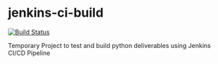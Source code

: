 # jenkins-ci-build
[![Build Status](http://35.200.247.72/job/jenkins-cd-build/badge/icon)](http://35.200.247.72/job/jenkins-cd-build/)

Temporary Project to test and build python deliverables using Jenkins CI/CD Pipeline
